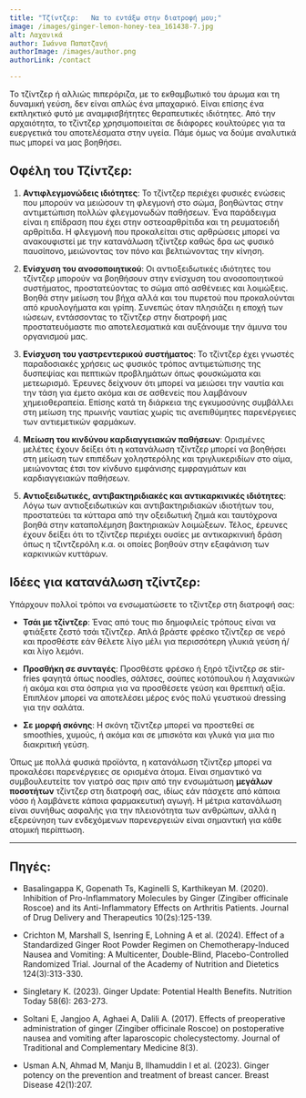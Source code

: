 ```yaml
---
title: "Τζίντζερ:   Να το εντάξω στην διατροφή μου;"
image: /images/ginger-lemon-honey-tea_161438-7.jpg
alt: Λαχανικά
author: Ιωάννα Παπατζανή
authorImage: /images/author.png
authorLink: /contact

---
```


Το τζίντζερ ή αλλιώς πιπερόριζα, με το εκθαμβωτικό του άρωμα και τη δυναμική γεύση, δεν είναι απλώς ένα μπαχαρικό. Είναι επίσης ένα εκπληκτικό φυτό με αναμφισβήτητες θεραπευτικές ιδιότητες. Από την αρχαιότητα, το τζίντζερ χρησιμοποιείται σε διάφορες κουλτούρες για τα ευεργετικά του αποτελέσματα στην υγεία. Πάμε όμως να δούμε αναλυτικά πως μπορεί να μας βοηθήσει.

## Οφέλη του Τζίντζερ:

1. **Αντιφλεγμονώδεις ιδιότητες**: Το τζίντζερ περιέχει φυσικές ενώσεις που μπορούν να μειώσουν τη φλεγμονή στο σώμα, βοηθώντας στην αντιμετώπιση πολλών φλεγμονωδών παθήσεων. Ένα παράδειγμα είναι η επίδραση που έχει στην οστεοαρθρίτιδα και τη ρευματοειδή αρθρίτιδα. Η φλεγμονή που προκαλείται στις αρθρώσεις μπορεί να ανακουφιστεί με την κατανάλωση τζίντζερ καθώς δρα ως φυσικό παυσίπονο, μειώνοντας τoν πόνο και βελτιώνοντας την κίνηση.

2. **Ενίσχυση του ανοσοποιητικού**: Οι αντιοξειδωτικές ιδιότητες του τζίντζερ μπορούν να βοηθήσουν στην ενίσχυση του ανοσοποιητικού συστήματος, προστατεύοντας το σώμα από ασθένειες και λοιμώξεις. Βοηθά στην μείωση του βήχα αλλά και του πυρετού που προκαλούνται από κρυολογήματα και γρίπη.  Συνεπώς όταν πλησιάζει η εποχή των ιώσεων, εντάσσοντας το τζίντζερ στην διατροφή μας προστατευόμαστε πιο αποτελεσματικά και αυξάνουμε την άμυνα του οργανισμού μας.

3. **Ενίσχυση του γαστρεντερικού συστήματος**: Το τζίντζερ έχει γνωστές παραδοσιακές χρήσεις ως φυσικός τρόπος αντιμετώπισης της δυσπεψίας και πεπτικών προβλημάτων όπως φουσκώματα και μετεωρισμό. Έρευνες δείχνουν ότι μπορεί να μειώσει την ναυτία και την τάση για έμετο ακόμα και σε ασθενείς που λαμβάνουν χημειοθεραπεία. Επίσης κατά τη διάρκεια της εγκυμοσύνης συμβάλλει στη μείωση της πρωινής ναυτίας χωρίς τις ανεπιθύμητες παρενέργειες των αντιεμετικών φαρμάκων.

4. **Μείωση του κινδύνου καρδιαγγειακών παθήσεων**: Ορισμένες μελέτες έχουν δείξει ότι η κατανάλωση τζίντζερ μπορεί να βοηθήσει στη μείωση των επιπέδων χοληστερόλης και τριγλυκεριδίων στο αίμα, μειώνοντας έτσι τον κίνδυνο εμφάνισης εμφραγμάτων και καρδιαγγειακών παθήσεων.

5. **Αντιοξειδωτικές, αντιβακτηριδιακές και αντικαρκινικές ιδιότητες**: Λόγω των αντιοξειδωτικών και αντιβακτηριδιακών ιδιοτήτων του, προστατεύει τα κύτταρα από την οξειδωτική ζημιά και ταυτόχρονα βοηθά στην καταπολέμηση βακτηριακών λοιμώξεων. Τέλος, έρευνες έχουν δείξει ότι το τζίντζερ περιέχει ουσίες με αντικαρκινική δράση όπως η τζιντζερόλη κ.α. οι οποίες βοηθούν στην εξαφάνιση των καρκινικών κυττάρων.

## Ιδέες για κατανάλωση τζίντζερ:

Υπάρχουν πολλοί τρόποι να ενσωματώσετε το τζίντζερ στη διατροφή σας:

- **Τσάι με τζίντζερ**: Ένας από τους πιο δημοφιλείς τρόπους είναι να φτιάξετε ζεστό τσάι τζίντζερ. Απλά βράστε φρέσκο τζίντζερ σε νερό και προσθέστε εάν θέλετε λίγο μέλι για περισσότερη γλυκιά γεύση ή/και λίγο λεμόνι.

- **Προσθήκη σε συνταγές**: Προσθέστε φρέσκο ή ξηρό τζίντζερ σε stir-fries φαγητά όπως noodles, σάλτσες, σούπες κοτόπουλου ή λαχανικών ή ακόμα και στα όσπρια για να προσθέσετε γεύση και θρεπτική αξία. Επιπλέον μπορεί να αποτελέσει μέρος ενός πολύ γευστικού dressing για την σαλάτα.

- **Σε μορφή σκόνης**: Η σκόνη τζίντζερ μπορεί να προστεθεί σε smoothies, χυμούς, ή ακόμα και σε μπισκότα και γλυκά για μια πιο διακριτική γεύση.

Όπως με πολλά φυσικά προϊόντα, η κατανάλωση τζίντζερ μπορεί να προκαλέσει παρενέργειες σε ορισμένα άτομα. Είναι σημαντικό να συμβουλευτείτε τον γιατρό σας πριν από την ενσωμάτωση **μεγάλων ποσοτήτων** τζίντζερ στη διατροφή σας, ιδίως εάν πάσχετε από κάποια νόσο ή λαμβάνετε κάποια φαρμακευτική αγωγή. Η μέτρια κατανάλωση είναι συνήθως ασφαλής για την πλειονότητα των ανθρώπων, αλλά η εξερεύνηση των ενδεχόμενων παρενεργειών είναι σημαντική για κάθε ατομική περίπτωση. 

---

## Πηγές:

- Basalingappa K, Gopenath Ts, Kaginelli S, Karthikeyan M. (2020). Inhibition of Pro-Inflammatory Molecules by Ginger (Zingiber officinale Roscoe) and its Anti-Inflammatory Effects on Arthritis Patients. Journal of Drug Delivery and Therapeutics 10(2s):125-139.

- Crichton M, Marshall S, Isenring E, Lohning A et al. (2024). Effect of a Standardized Ginger Root Powder Regimen on Chemotherapy-Induced Nausea and Vomiting: A Multicenter, Double-Blind, Placebo-Controlled Randomized Trial. Journal of the Academy of Nutrition and Dietetics 124(3):313-330.

- Singletary K. (2023). Ginger Update: Potential Health Benefits. Nutrition Today 58(6): 263-273.

- Soltani E, Jangjoo A, Aghaei A, Dalili A. (2017). Effects of preoperative administration of ginger (Zingiber officinale Roscoe) on postoperative nausea and vomiting after laparoscopic cholecystectomy. Journal of Traditional and Complementary Medicine 8(3).

- Usman A.N, Ahmad M, Manju B, Ilhamuddin I et al. (2023). Ginger potency on the prevention and treatment of breast cancer. Breast Disease 42(1):207.